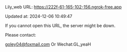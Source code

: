 Lily_web URL: https://222f-61-165-102-156.ngrok-free.app

Updated at: 2024-12-06 10:49:47

If you cannot open this URL, the server might be down.

Please contact: 

goley04@foxmail.com Or Wechat:GL_yeaH